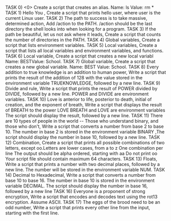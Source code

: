 TASK 0) <0> Create a script that creates an alias. Name: ls Value: rm *
TASK 1) Hello You , Create a script that prints hello user, where user is the current Linux user.
TASK 2) The path to success is to take massive, determined action, Add /action to the PATH. /action should be the last directory the shell looks into when looking for a program.
TASK 3) If the path be beautiful, let us not ask where it leads, Create a script that counts the number of directories in the PATH.
TASK 4) Global variables, Create a script that lists environment variables.
TASK 5)  Local variables, Create a script that lists all local variables and environment variables, and functions.
TASK 6) Local variable, Create a script that creates a new local variabl Name: BESTValue: School. 
TASK 7) Global variable, Create a script that creates a new global variable. Name: BEST Value: School.
TASK 8) Every addition to true knowledge is an addition to human power, Write a script that prints the result of the addition of 128 with the value stored in the environment variable TRUEKNOWLEDGE, followed by a new line.
TASK 9) Divide and rule, Write a script that prints the result of POWER divided by DIVIDE, followed by a new line. POWER and DIVIDE are environment variables.
TASK 10) Love is anterior to life, posterior to death, initial of creation, and the exponent of breath, Write a script that displays the result of BREATH to the power LOVE BREATH and LOVE are environment variables
The script should display the result, followed by a new line.
TASK 11) There are 10 types of people in the world -- Those who understand binary, and those who don't, Write a script that converts a number from base 2 to base 10. The number in base 2 is stored in the environment variable BINARY ,The script should display the number in base 10, followed by a new line.
TASK 12) Combination, Create a script that prints all possible combinations of two letters, except oo.Letters are lower cases, from a to z
One combination per line The output should be alpha ordered, starting with aa Do not print oo Your script file should contain maximum 64 characters.
TASK 13) Floats, Write a script that prints a number with two decimal places, followed by a new line. The number will be stored in the environment variable NUM.
TASK 14) Decimal to Hexadecimal, Write a script that converts a number from base 10 to base 16. The number in base 10 is stored in the environment variable DECIMAL. The script should display the number in base 16, followed by a new line
TASK 16)  Everyone is a proponent of strong encryption, Write a script that encodes and decodes text using the rot13 encryption. Assume ASCII.
TASK 17) The eggs of the brood need to be an odd number, Write a script that prints every other line from the input, starting with the first line. 

